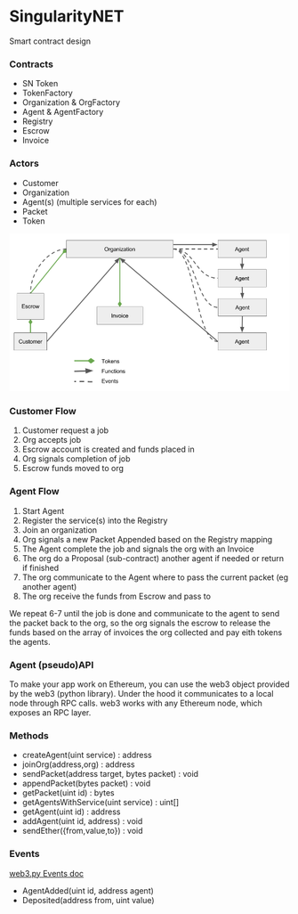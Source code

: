 # SingularityNET
Smart contract design

### Contracts

* SN Token
* TokenFactory
* Organization & OrgFactory
* Agent & AgentFactory
* Registry
* Escrow
* Invoice


### Actors
* Customer
* Organization
* Agent(s) (multiple services for each)
* Packet
* Token


![Flow](./SN_ContractsFlow.png)

### Customer Flow
1) Customer request a job  
2) Org accepts job  
3) Escrow account is created and funds placed in  	
4) Org signals completion of job  
5) Escrow funds moved to org  


### Agent Flow
1) Start Agent  
2) Register the service(s) into the Registry   
3) Join an organization   
4) Org signals a new Packet Appended based on the Registry mapping  
5) The Agent complete the job and signals the org with an Invoice  
6) The org do a Proposal (sub-contract) another agent if needed or return if finished  
7) The org communicate to the Agent where to pass the current packet (eg another agent)  
8) The org receive the funds from Escrow and pass to  

We repeat 6-7 until the job is done and communicate to the agent to send the packet back to the org, so the org signals the escrow to release the funds based on the array of invoices the org collected and pay eith tokens the agents.


### Agent (pseudo)API 

To make your app work on Ethereum, you can use the web3 object provided by the web3 (python library). Under the hood it communicates to a local node through RPC calls. web3 works with any Ethereum node, which exposes an RPC layer.

### Methods


* createAgent(uint service) : address
* joinOrg(address,org) : address 
* sendPacket(address target, bytes packet) : void
* appendPacket(bytes packet) : void
* getPacket(uint id) : bytes
* getAgentsWithService(uint service) : uint[]
* getAgent(uint id) : address
* addAgent(uint id, address) : void
* sendEther({from,value,to}) : void

### Events 
[web3.py Events doc](https://web3py.readthedocs.io/en/latest/contracts.html#events)
* AgentAdded(uint id, address agent)
* Deposited(address from, uint value)